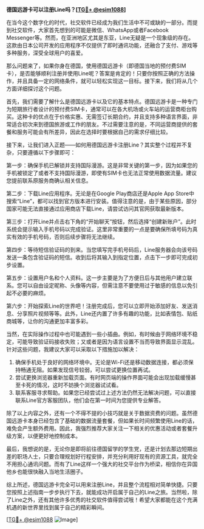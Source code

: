 **德国远游卡可以注册Line吗？[[TG💪+ @esim1088](https://t.me/s/esim1088)]**

在当今这个数字化的时代，社交软件已经成为我们生活中不可或缺的一部分。而提到社交软件，大家首先想到的可能是微信、WhatsApp或者Facebook Messenger等。然而，在亚洲地区尤其是东亚，Line无疑是一个现象级的存在。这款由日本公司开发的应用程序不仅提供了即时通讯功能，还融合了支付、游戏等多种服务，深受全球用户的喜爱。

那么问题来了，如果你身在德国，使用德国远游卡（即德国当地的预付费SIM卡），是否能够顺利注册并使用Line呢？答案是肯定的！只要你按照正确的方法操作，并且具备一定的网络条件，就可以轻松实现这一目标。接下来，我们将从几个方面详细探讨这个问题。

首先，我们需要了解什么是德国远游卡以及它的基本特点。德国远游卡是一种专门为短期旅行者设计的预付费SIM卡，通常可以在各大机场或火车站的运营商柜台购买。这种卡的优点在于价格实惠、无需签订长期合约，并且支持多种语言界面，非常适合初次来到德国旅游或工作的朋友。不过需要注意的是，不同运营商提供的套餐和服务可能会有所差异，因此在选择时要根据自己的需求仔细比较。

接下来，让我们进入正题——如何用德国远游卡注册Line？其实整个过程并不复杂，只要遵循以下步骤即可：

第一步：确保手机已解锁并支持国际漫游。这是非常关键的第一步，因为如果您的手机被锁定了或者不支持国际漫游，即使有SIM卡也无法正常使用数据流量。建议您提前联系原服务商确认相关信息。

第二步：下载Line应用程序。无论是在Google Play商店还是Apple App Store中搜索“Line”，都可以找到官方版本进行安装。值得注意的是，由于某些原因，部分国家可能无法直接通过应用商店下载Line，请尝试访问其官网获取最新版本。

第三步：打开Line并点击右下角的“开始聊天”按钮，然后选择“创建新账户”。此时系统会提示输入手机号码以完成验证。这里非常重要的一点是要确保所填号码为真实有效的手机号码，否则后续步骤将无法继续。

第四步：等待短信验证码的到来。当您填写完手机号码后，Line服务器会向该号码发送一条包含验证码的短信。收到后将其输入到指定位置，点击下一步即可完成初步设置。

第五步：设置用户名和个人资料。这一步主要是为了方便日后与其他用户建立联系。您可以自由设定昵称、头像等内容，但需注意不要使用过于敏感的信息以免引起不必要的麻烦。

第六步：开始探索Line的世界吧！注册完成后，您可以立即开始添加好友、发送消息、分享照片视频等等。此外，Line还内置了许多有趣的功能，比如表情包、贴纸商城等，让你的沟通更加丰富多彩。

当然，在实际操作过程中也可能遇到一些小插曲。例如，有时候由于网络环境不稳定，可能导致验证码接收失败；又或者是因为语言设置不当而导致界面显示混乱。针对这些问题，我建议大家可以采取以下措施加以解决：

1. 确保手机处于良好的网络环境中。无论是Wi-Fi还是移动数据连接，都必须保持畅通无阻。如果发现信号较弱，可以尝试更换位置再试。
2. 尝试更换浏览器重新加载页面。有时网页端的操作界面可能会出现加载缓慢甚至卡死的情况，这时不妨换个浏览器试试看。
3. 联系客服寻求帮助。如果您已经尝试过上述方法仍然无法解决问题，可以直接联系Line官方客服团队，他们会在第一时间为您提供专业解答。

除了以上内容之外，还有一个不得不提的小技巧就是关于数据资费的问题。虽然德国远游卡本身已经包含了基础的数据流量套餐，但如果长时间频繁使用Line的话，难免会产生额外费用。因此，我强烈推荐大家关注一下相关的优惠活动或者套餐升级方案，以便更好地控制成本。

最后，我想说的是，无论你是即将前往德国留学的学生党，还是计划去那边短期出差的职场人士，只要合理规划好行程安排，并充分利用好现有的资源工具，就完全不用担心通讯问题。而有了Line这样一个强大的社交平台作为桥梁，相信你在异国他乡也能很快融入当地生活圈子。

综上所述，德国远游卡完全可以用来注册Line，并且整个流程相对简单快捷。只要您按照上述指南一步步执行下去，就能成功开启属于自己的Line之旅。当然啦，除了Line之外，还有其他许多优秀的社交软件值得尝试哦！希望大家都能在这个充满机遇的新世界里找到属于自己的精彩瞬间。

[[TG💪+ @esim1088](https://t.me/s/esim1088) ![Image](https://i.postimg.cc/4NQfJmqS/Snipaste-2025-05-13-00-14-12.png)]